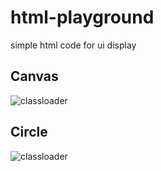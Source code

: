 # html-playground
simple html code for ui display

## Canvas
![classloader](http://www.plantuml.com/plantuml/proxy?cache=no&src=https://raw.githubusercontent.com/oka96/java/master/classloader/classloader.wsd)

## Circle
![classloader](http://www.plantuml.com/plantuml/proxy?cache=no&src=https://raw.githubusercontent.com/oka96/java/master/classloader/classloader.wsd)